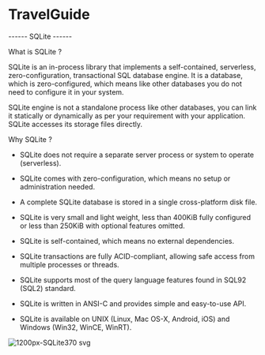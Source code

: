 # TravelGuide

------ SQLite ------

What is SQLite ?

SQLite is an in-process library that implements a self-contained, serverless, zero-configuration, transactional SQL database engine. It is a database, which is zero-configured, which means like other databases you do not need to configure it in your system.

SQLite engine is not a standalone process like other databases, you can link it statically or dynamically as per your requirement with your application. SQLite accesses its storage files directly.


Why SQLite ?

- SQLite does not require a separate server process or system to operate (serverless).

- SQLite comes with zero-configuration, which means no setup or administration needed.

- A complete SQLite database is stored in a single cross-platform disk file.

- SQLite is very small and light weight, less than 400KiB fully configured or less than 250KiB with optional features omitted.

- SQLite is self-contained, which means no external dependencies.

- SQLite transactions are fully ACID-compliant, allowing safe access from multiple processes or threads.

- SQLite supports most of the query language features found in SQL92 (SQL2) standard.

- SQLite is written in ANSI-C and provides simple and easy-to-use API.

- SQLite is available on UNIX (Linux, Mac OS-X, Android, iOS) and Windows (Win32, WinCE, WinRT).

![1200px-SQLite370 svg](https://user-images.githubusercontent.com/49044661/168593332-5b2df95d-f5c2-4f03-b0da-131bcf026221.jpeg)



